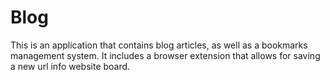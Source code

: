 # Blog
This is an application that contains blog articles, as well as a bookmarks management system. It includes a browser extension that allows for saving a new url info website board.
